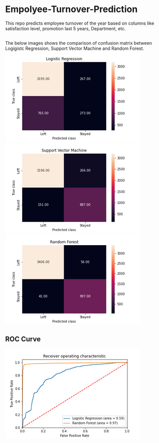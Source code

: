 # Empolyee-Turnover-Prediction
This repo predicts employee turnover of the year based on columns like satisfaction level, promotion last 5 years, Department, etc.

##
The below images shows the comparison of confusion matrix between Logigistc Regression, Support Vector Machine and Random Forest.
<img src="https://github.com/Patel-7777/Empolyee-Turnover-Prediction/blob/main/logistic_regression.png"> <img src="https://github.com/Patel-7777/Empolyee-Turnover-Prediction/blob/main/support_vector_machine.png"> 
<img src="https://github.com/Patel-7777/Empolyee-Turnover-Prediction/blob/main/random_forest.png"> 

## ROC Curve
<img src="https://github.com/Patel-7777/Empolyee-Turnover-Prediction/blob/main/ROC.png">
